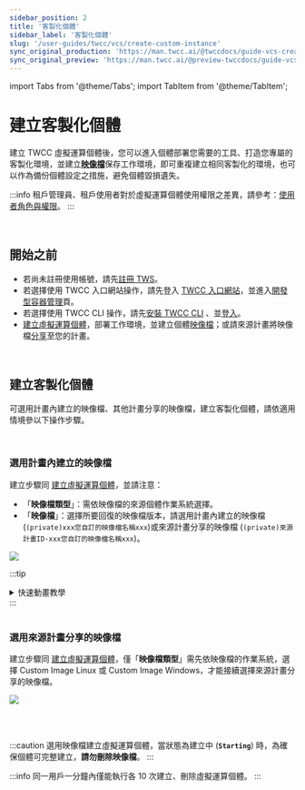 ```yaml
---
sidebar_position: 2
title: '客製化個體'
sidebar_label: '客製化個體'
slug: '/user-guides/twcc/vcs/create-custom-instance'
sync_original_production: 'https://man.twcc.ai/@twccdocs/guide-vcs-create-custom-instance-zh' 
sync_original_preview: 'https://man.twcc.ai/@preview-twccdocs/guide-vcs-create-custom-instance-zh' 
---
```


import Tabs from '@theme/Tabs';
import TabItem from '@theme/TabItem';

# 建立客製化個體

建立 TWCC 虛擬運算個體後，您可以進入個體部署您需要的工具、打造您專屬的客製化環境，並建立[**映像檔**](/user-guides/twcc/vcs/instances/details/create-image.md)保存工作環境，即可重複建立相同客製化的環境，也可以作為備份個體設定之措施，避免個體毀損遺失。

:::info
租戶管理員、租戶使用者對於虛擬運算個體使用權限之差異，請參考：[<ins>使用者角色與權限</ins>](https://man.twcc.ai/@twsdocs/role-main-zh)。
:::

<br/>

## 開始之前

- 若尚未註冊使用帳號，請先[註冊 TWS](/user-guides/tws-member-center/manage-member-accounts/sign-up-for-tws.md)。
- 若選擇使用 TWCC 入口網站操作，請先登入 [TWCC 入口網站](https://tws.twcc.ai/)，並進入[開發型容器管理](/user-guides/twcc/ccs-interactive-container/containers/manage-containers.md)頁。
- 若選擇使用 TWCC CLI 操作，請先[安裝 TWCC CLI](https://github.com/twcc/TWCC-CLI) 、並[登入](https://github.com/twcc/TWCC-CLI)。
- [建立虛擬運算個體](./create-instances.md)，部署工作環境，並建立個體[映像檔](../backup/create-images.md)；或請來源計畫將映像檔[分享](../backup/manage-images.md#分享映像檔分享管理)至您的計畫。

<br/>


## 建立客製化個體

可選用計畫內建立的映像檔、其他計畫分享的映像檔，建立客製化個體，請依適用情境參以下操作步驟。

<br/>

### 選用計畫內建立的映像檔

<Tabs>

<TabItem value="TWCC 入口網站" label="TWCC 入口網站">

建立步驟同 [<ins>建立虛擬運算個體</ins>](https://man.twcc.ai/@twccdocs/guide-vcs-create-zh)，並請注意：
- 「**映像檔類型**」：需依映像檔的來源個體作業系統選擇。
- 「**映像檔**」：選擇所要回復的映像檔版本，請選用計畫內建立的映像檔 (`(private)xxx您自訂的映像檔名稱xxx`)或來源計畫分享的映像檔 (`(private)來源計畫ID-xxx您自訂的映像檔名稱xxx`)。
    
![](https://cos.twcc.ai/SYS-MANUAL/uploads/upload_020639a28b42ede29aa4ca4ceb1612a5.png)

:::tip
<details>

<summary> 快速動畫教學 <i class="fa fa-file-video-o" aria-hidden="true"></i> </summary>

![](https://i.imgur.com/XLTl6xa.gif)

</details>
:::

</TabItem>

<TabItem value="TWCC CLI" label="TWCC CLI(TBD)">

<br/>

</TabItem>

</Tabs>

<br/>


### 選用來源計畫分享的映像檔

<Tabs>

<TabItem value="TWCC 入口網站" label="TWCC 入口網站">

建立步驟同 [建立虛擬運算個體](./create-instances.md)，僅「**映像檔類型**」需先依映像檔的作業系統，選擇 Custom Image Linux 或 Custom Image Windows，才能接續選擇來源計畫分享的映像檔。
    
![](https://cos.twcc.ai/SYS-MANUAL/uploads/upload_cbe7e981b40b59d824db31876356bddf.png)

</TabItem>

<TabItem value="TWCC CLI" label="TWCC CLI(TBD)">

<br/>

</TabItem>

</Tabs>

<br/>

:::caution
選用映像檔建立虛擬運算個體，當狀態為建立中 (**`Starting`**) 時，為確保個體可完整建立，**請勿刪除映像檔**。
:::

:::info
同一用戶一分鐘內僅能執行各 10 次建立、刪除虛擬運算個體。
:::